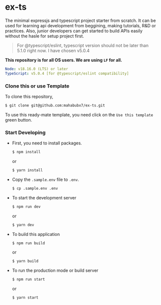 # ex-ts
The minimal expressjs and typescript project starter from scratch. It can be used for learning api development from beggining, making tutorials, R&D or practices.
Also, junior developers can get started to build APIs easily without the hasle for setup project first.

> For @typescript/eslint, typescript version should not be later than 5.1.0 right now. I have chosen v5.0.4

**This repository is for all OS users. We are using `LF` for all.**
```yaml
Node: v18.16.0 (LTS) or later
TypeScript: v5.0.4 [for @typescript/eslint compatibility]
```
### Clone this or use Template
To clone this repository,
```bash
$ git clone git@github.com:mahabubx7/ex-ts.git
```

To use this ready-mate template, you need click on the `Use this template` green button.

### Start Developing
- First, you need to install packages.
  ```bash
  $ npm install
  ```
  or
  ```bash
  $ yarn install
  ```
- Copy the `.sample.env` file to `.env`.
  ```bash
  $ cp .sample.env .env
  ```
- To start the development server
  ```bash
  $ npm run dev
  ```
  or
  ```bash
  $ yarn dev
  ```
- To build this application
  ```bash
  $ npm run build
  ```
  or
  ```bash
  $ yarn build
  ```
- To run the production mode or build server
  ```bash
  $ npm run start
  ```
  or
  ```bash
  $ yarn start
  ```

